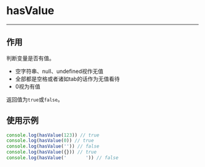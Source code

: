# hasValue

---

## 作用

判断变量是否有值。
- 空字符串、null、undefined视作无值
- 全部都是空格或者诸如tab的话作为无值看待
- 0视为有值

返回值为`true`或`false`。


## 使用示例

```javascript
console.log(hasValue(123)) // true
console.log(hasValue(0)) // true
console.log(hasValue('')) // false
console.log(hasValue({})) // true
console.log(hasValue('       ')) // false
```
